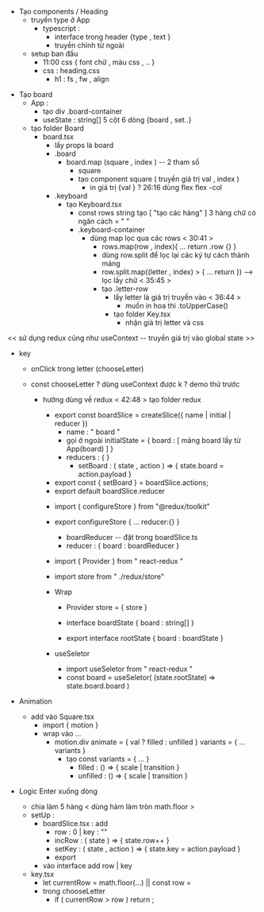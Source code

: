 <!-- xóa file không cần thiết -->

<!-- header -->

- Tạo components / Heading
  - truyền type ở App
    - typescript :
      - interface trong header {type , text }
      - truyền chỉnh từ ngoài
  - setup ban đầu
    - 11:00 css { font chữ , màu css , .. }
    - css : heading.css
      - h1 : fs , fw , align

<!-- board -->

- Tạo board
  - App :
    - tạo div .board-container
    - useState : string[] 5 cột 6 dòng {board , set..}
  - tạo folder Board
    - board.tsx
      - lấy props là board
      - .board
        - board.map (square , index ) -- 2 tham số
          - square
          - tạo component square ( truyền giá trị val , index )
            - in giá trị {val }
              ? 26:16 dùng flex flex -col
      - .keyboard
        - tạo Keyboard.tsx
          - const rows string tạo [ "tạo các hàng" ] 3 hàng chữ có ngăn cách = " "
          - .keyboard-container
              <!-- để lấy được chữ thì phải map 2 lần -->
            - dùng map lọc qua các rows < 30:41 >
              - rows.map(row , index){ ... return .row {} }
              - dùng row.split để lọc lại các ký tự cách thành mảng
              - row.split.map((letter , index) > { ... return }) --> lọc lấy chữ < 35:45 >
              - tạo .letter-row
                - lấy letter là giá trị truyền vào < 36:44 >
                  - muốn in hoa thì .toUpperCase()
                - tạo folder Key.tsx
                  - nhận giá trị letter và css

<!-- nhấn vào key  -->

<< sử dụng redux cũng như useContext -- truyền giá trị vào global state >>

- key

  - onClick trong letter (chooseLetter)
  - const chooseLetter
    ? dùng useContext được k ? demo thử trước

    - hướng dùng về redux < 42:48 > tạo folder redux
      <!-- -boardSlice.ts -->

      - export const boardSlice = createSlice({ name | initial | reducer })
        - name : " board "
        - gọi ở ngoài initialState = { board : [ mảng board lấy từ App(board) ] }
        - reducers : { }
          - setBoard : ( state , action ) => { state.board = action.payload }
      - export const { setBoard } = boardSlice.actions;
      - export default boardSlice.reducer
      <!-- - store.ts -->
      - import { configureStore } from "@redux/toolkit"
      - export configureStore { ... reducer:{} }
        - boardReducer -- đặt trong boardSlice.ts
        - reducer : { board : boardReducer }
        <!-- Warp Provider trong index.tsx -->
      - import { Provider } from " react-redux "
      - import store from " ./redux/store"
      - Wrap

        - Provider store = { store }

            <!-- App.tsx -->
          <!-- - tạo interface.ts -->

        - interface boardState { board : string[] }
        - export interface rootState { board : boardState }

      - useSeletor
        - import useSeletor from " react-redux "
        - const board = useSeletor( (state.rootState) => state.board.board )

<!-- ******* Part 2  ******** -->

- Animation

  - add vào Square.tsx
    - import { motion }
    - wrap vào ...
      - motion.div animate = { val ? filled : unfilled } variants = { ... variants }
        - tạo const variants = { ... }
          - filled : () => { scale | transition }
          - unfilled : () => { scale | transition }

- Logic Enter xuống dòng
  - chia làm 5 hàng < dùng hàm làm tròn math.floor >
  - setUp :
    - boardSlice.tsx : add
      - row : 0 | key : ""
      - incRow : ( state ) => { state.row++ }
      - setKey : ( state , action ) => { state.key = action.payload }
      - export
    - vào interface add row | key
  - key.tsx 
    - let currentRow = math.floor(...) || const row = 
    - trong chooseLetter 
      - if ( currentRow > row ) return ;
